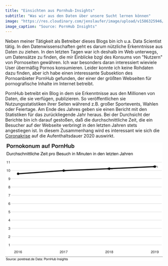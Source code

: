 ```yaml
---
title: "Einsichten aus Pornhub-Insights"
subtitle: "Was wir aus den Daten über unsere Sucht lernen können"
image: "https://res.cloudinary.com/jenslaufer/image/upload/v1586325946/1-pornhub-insights-2019-year-review-time-on-site.png"
image_caption: "Source: PornHub Insights"
---
```


Neben meiner Tätigkeit als Betreiber dieses Blogs bin ich u.a. Data Scientist tätig. In den Datenwissenschaften geht es darum nützliche Erkenntnisse aus Daten zu ziehen. In den letzten Tagen war ich deshalb im Web unterwegs, um
Datensätze zu finden, die mir Einblicke bzgl des Konsums von "Nutzern" von Pornoseiten gewähren. Ich war besonders daran interessiert wieviele User übermäßig Pornos konsumieren. Leider konnte ich keine Rohdaten dazu finden, aber 
ich habe einen interessante Subsektion des Pornoanbieter PornHub gefunden, der einer der größten Webseiten für pornografische Inhalte im Internet betreibt.

PornHub betreibt ein Blog in dem sie Erkenntnisse aus den Millionen von Daten, die sie verfügen, publizieren. So veröffentlichen sie Nutzungsstatistiken ihrer Seiten während z.B. großer Sportevents, Wahlen oder Feiertage.
Am Ende des Jahres geben sie einen Bericht mit den Statistiken für das zurückliegende Jahr heraus. Bei der Durchsicht der Berichte bin ich darauf gestoßen, daß die durchschnittliche Zeit, die ein Besucher auf der Webseite verbringt in den letzten Jahren stets angestiegen ist. In diesem Zusammenhang wird es interessant wie sich die [Coronakrise](/blog/unsere_sucht_in_zeiten_der_coronakrise.html) auf die Aufenthaltsdauer 2020 auswirkt. 

![Durchschnittliche Aufenthaltsdauer auf PornHub in Minuten](/assets/img/porn_hub_consumption.png)